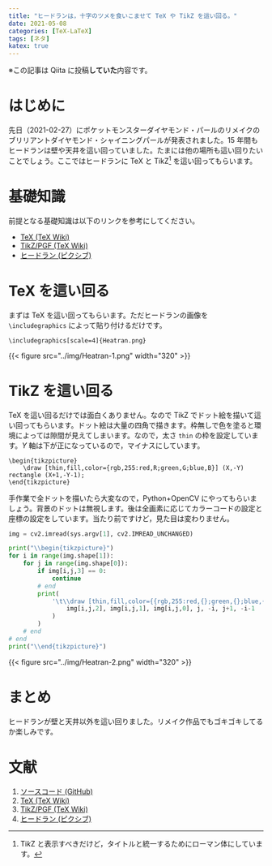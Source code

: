 ```yaml
---
title: "ヒードランは，十字のツメを食いこませて TeX や TikZ を這い回る。"
date: 2021-05-08
categories: [TeX-LaTeX]
tags: [ネタ]
katex: true
---
```


※この記事は Qiita に投稿**していた**内容です。

# はじめに

先日（2021-02-27）にポケットモンスターダイヤモンド・パールのリメイクのブリリアントダイヤモンド・シャイニングパールが発表されました。15 年間もヒードランは壁や天井を這い回っていました。たまには他の場所も這い回りたいことでしょう。ここではヒードランに TeX と TikZ[^tikz] を這い回ってもらいます。

[^tikz]: Ti*k*Z と表示すべきだけど，タイトルと統一するためにローマン体にしています。

# 基礎知識

前提となる基礎知識は以下のリンクを参考にしてください。

- [TeX (TeX Wiki)](https://texwiki.texjp.org/TeX)
- [TikZ/PGF (TeX Wiki)](https://texwiki.texjp.org/TikZ)
- [ヒードラン (ピクシブ)](https://dic.pixiv.net/a/%E3%83%92%E3%83%BC%E3%83%89%E3%83%A9%E3%83%B3)

# TeX を這い回る

まずは TeX を這い回ってもらいます。ただヒードランの画像を `\includegraphics` によって貼り付けるだけです。

```TeX
\includegraphics[scale=4]{Heatran.png}
```

{{< figure src="../img/Heatran-1.png" width="320" >}}

# TikZ を這い回る

TeX を這い回るだけでは面白くありません。なので TikZ でドット絵を描いて這い回ってもらいます。ドット絵は大量の四角で描きます。枠無しで色を塗ると環境によっては隙間が見えてしまいます。なので，太さ `thin` の枠を設定しています。$Y$ 軸は下が正になっているので，マイナスにしています。

```TeX
\begin{tikzpicture}
	\draw [thin,fill,color={rgb,255:red,R;green,G;blue,B}] (X,-Y) rectangle (X+1,-Y-1);
\end{tikzpicture}
```

手作業で全ドットを描いたら大変なので，Python+OpenCV にやってもらいましょう。背景のドットは無視します。後は全画素に応じてカラーコードの設定と座標の設定をしています。当たり前ですけど，見た目は変わりません。

```Python
img = cv2.imread(sys.argv[1], cv2.IMREAD_UNCHANGED)

print("\\begin{tikzpicture}")
for i in range(img.shape[1]):
    for j in range(img.shape[0]):
        if img[i,j,3] == 0:
            continue
        # end
        print(
            '\t\\draw [thin,fill,color={{rgb,255:red,{};green,{};blue,{}}}] ({},{}) rectangle ({},{});'.format(
                img[i,j,2], img[i,j,1], img[i,j,0], j, -i, j+1, -i-1
            )
        )
    # end
# end
print("\\end{tikzpicture}")
```

{{< figure src="../img/Heatran-2.png" width="320" >}}

# まとめ

ヒードランが壁と天井以外を這い回りました。リメイク作品でもゴキゴキしてるか楽しみです。

# 文献

1. [ソースコード (GitHub)](https://github.com/Butty256/TeX-TikZ-Heatran)
1. [TeX (TeX Wiki)](https://texwiki.texjp.org/TeX)
1. [TikZ/PGF (TeX Wiki)](https://texwiki.texjp.org/TikZ)
1. [ヒードラン (ピクシブ)](https://dic.pixiv.net/a/%E3%83%92%E3%83%BC%E3%83%89%E3%83%A9%E3%83%B3)
